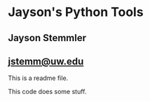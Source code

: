 # Jayson's Python Tools

## Jayson Stemmler
## jstemm@uw.edu

This is a readme file.

This code does some stuff.